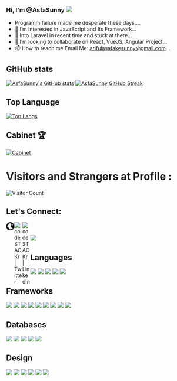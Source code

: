 ### Hi, I'm @AsfaSunny <img src="https://media.giphy.com/media/hvRJCLFzcasrR4ia7z/giphy.gif" width="25px">
- Programm failure made me desperate these days....
- 👀 I’m interested in JavaScript and Its Framework...
- 🌱 Into Laravel in recent time and stuck at there...
- 💞️ I’m looking to collaborate on React, VueJS, Angular Project...
- 📫 How to reach me Email Me: arifulasafakesunny@gmail.com...
<!--  -->
<!---
AsfaSunny/AsfaSunny is a ✨ special ✨ repository because its `README.md` (this file) appears on your GitHub profile.
You can click the Preview link to take a look at your changes.
--->

## GitHub stats
[![AsfaSunny's GitHub stats](https://github-readme-stats.vercel.app/api?username=AsfaSunny&show_icons=true&theme=radical)](https://github.com/AsfaSunny) <!-- space between two states --> [![AsfaSunny GitHub Streak](https://streak-stats.demolab.com/?user=AsfaSunny&theme=radical)](https://github.com/AsfaSunny)


## Top Language
[![Top Langs](https://github-readme-stats.vercel.app/api/top-langs/?username=AsfaSunny&layout=compact&theme=radical&no-frame=true)](https://github.com/AsfaSunny)



## Cabinet 🏆
[![Cabinet](https://github-profile-trophy.vercel.app/?username=AsfaSunny&theme=radical&no-frame=true)](https://github.com/AsfaSunny)

# Visitors and Strangers at Profile :
![Visitor Count](https://profile-counter.glitch.me/AsfaSunny/count.svg)

## Let's Connect:

[<img align="left" alt="" width="22px" src="https://raw.githubusercontent.com/iconic/open-iconic/master/svg/globe.svg" />](https://linktr.ee/arifulasfakesunny)
[<img align="left" alt="codeSTACKr | Twitter" width="22px" src="https://cdn.jsdelivr.net/npm/simple-icons@v3/icons/twitter.svg" />](https://twitter.com/AsfakeSunny)
[<img align="left" alt="codeSTACKr | LinkedIn" width="22px" src="https://cdn.jsdelivr.net/npm/simple-icons@v3/icons/linkedin.svg" />](https://www.linkedin.com/in/arifulasfake-sunny23/)
<br /><br/>
[<img src="https://img.shields.io/badge/Research_Gate-00CCBB.svg?&style=for-the-badge&logo=ResearchGate&logoColor=white" />](https://www.researchgate.net/profile/Ariful-Sunny-2)

## Languages
<p>
  <img src="https://img.shields.io/badge/Python-3776AB?style=for-the-badge&logo=python&logoColor=white" />
  <img src="https://img.shields.io/badge/C-00599C?style=for-the-badge&logo=c&logoColor=white" />
  <img src="https://img.shields.io/badge/C%2B%2B-00599C?style=for-the-badge&logo=c%2B%2B&logoColor=white" />
  <img src="https://img.shields.io/badge/JavaScript-323330?style=for-the-badge&logo=javascript&logoColor=F7DF1E" />
  <img src="https://img.shields.io/badge/PHP-777BB4?style=for-the-badge&logo=php&logoColor=white" />
</p>

## Frameworks
<p>
  <img src="https://img.shields.io/badge/Django-092E20?style=for-the-badge&logo=django&logoColor=white" />
  <img src="https://img.shields.io/badge/Laravel-FF2D20?style=for-the-badge&logo=laravel&logoColor=white" />
  <img src="https://img.shields.io/badge/React-20232A?style=for-the-badge&logo=react&logoColor=61DAFB" />
  <img src="https://img.shields.io/badge/Angular-DD0031?style=for-the-badge&logo=angular&logoColor=white" />
  <img src="https://img.shields.io/badge/Node.js-43853D?style=for-the-badge&logo=node.js&logoColor=white" />
  <img src="https://img.shields.io/badge/Vue.js-35495E?style=for-the-badge&logo=vuedotjs&logoColor=4FC08D" />
  <img src="https://img.shields.io/badge/Bootstrap-563D7C?style=for-the-badge&logo=bootstrap&logoColor=white" />
  <img src="https://img.shields.io/badge/Tailwind_CSS-38B2AC?style=for-the-badge&logo=tailwind-css&logoColor=white">
  <img src="https://img.shields.io/badge/Sass-CC6699?style=for-the-badge&logo=sass&logoColor=white">
</p>

## Databases
<p>
  <img src="https://img.shields.io/badge/Oracle-F80000?style=for-the-badge&logo=Oracle&logoColor=white" />
  <img src="https://img.shields.io/badge/MySQL-005C84?style=for-the-badge&logo=mysql&logoColor=white" />
  <img src="https://img.shields.io/badge/PostgreSQL-316192?style=for-the-badge&logo=postgresql&logoColor=white" />
  <img src="https://img.shields.io/badge/MongoDB-4EA94B?style=for-the-badge&logo=mongodb&logoColor=white" />
  <img src="https://img.shields.io/badge/SQLite-07405E?style=for-the-badge&logo=sqlite&logoColor=white" />
</p>

## Design
<p>
  <img src="https://img.shields.io/badge/Dribbble-EA4C89?style=for-the-badge&logo=dribbble&logoColor=white" />
  <img src="https://img.shields.io/badge/Figma-F24E1E?style=for-the-badge&logo=figma&logoColor=white" />
  <img src="https://img.shields.io/badge/Behance-0054F7?style=for-the-badge&logo=behance&logoColor=white" />
  <img src="https://img.shields.io/badge/Adobe%20Illustrator-FF9A00?style=for-the-badge&logo=adobe%20illustrator&logoColor=white" />
  <img src="https://img.shields.io/badge/Adobe%20Lightroom-31A8FF?style=for-the-badge&logo=Adobe%20Lightroom&logoColor=white" />
  <img src="https://img.shields.io/badge/Adobe%20Photoshop-31A8FF?style=for-the-badge&logo=Adobe%20Photoshop&logoColor=black" />
</p>

